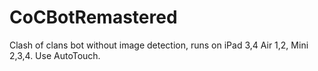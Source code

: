 # CoCBotRemastered
Clash of clans bot without image detection, runs on iPad 3,4 Air 1,2, Mini 2,3,4. Use AutoTouch.
